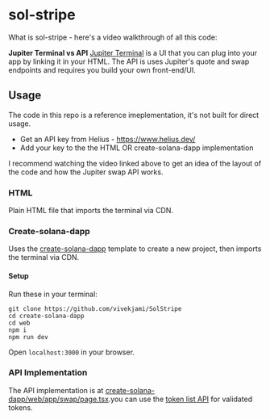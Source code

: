 # sol-stripe
What is sol-stripe - here's a video walkthrough of all this code: []()

**Jupiter Terminal vs API**
[Jupiter Terminal](https://terminal.jup.ag/) is a UI that you can plug into your app by linking it in your HTML. The API is uses Jupiter's quote and swap endpoints and requires you build your own front-end/UI.  

## Usage
The code in this repo is a reference imeplementation, it's not built for direct usage.

- Get an API key from Helius - https://www.helius.dev/
- Add your key to the the HTML OR create-solana-dapp implementation


I recommend watching the video linked above to get an idea of the layout of the code and how the Jupiter swap API works.
 
### HTML
Plain HTML file that imports the terminal via CDN. 

### Create-solana-dapp
Uses the [create-solana-dapp](https://github.com/solana-developers/create-solana-dapp) template to create a new project, then imports the terminal via CDN.

#### Setup
Run these in your terminal:
```
git clone https://github.com/vivekjami/SolStripe
cd create-solana-dapp
cd web
npm i
npm run dev
```

Open `localhost:3000` in your browser.

### API Implementation
The API implementation is at [create-solana-dapp/web/app/swap/page.tsx](https://github.com/vivekjami/SolStripe/blob/main/create-solana-dapp/web/app/swap/page.tsx).you can use the [token list API](https://station.jup.ag/docs/token-list/token-list-api) for validated tokens.
